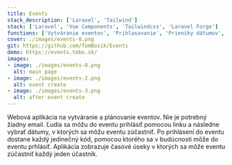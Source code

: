 ```yaml
---
title: Events
stack_description: ['Laravel', 'Tailwind']
stack: ['Laravel', 'Vue Components', 'Tailwindcss', 'Laravel Forge']
functions: ['Vytváranie eventov', 'Prihlasovanie', 'Prieniky dátumov', 'Responzívne' ]
cover: ./images/events-0.png
git: https://github.com/TomBozik/Events
demo: https://events.tmbo.sk/
images:
- image: ./images/events-0.png
  alt: main page
- image: ./images/events-2.png
  alt: event create
- image: ./images/events-3.png
  alt: after event create
---
```


Webová aplikácia na vytváranie a plánovanie eventov. Nie je potrebný žiadny email. Ľudia sa môžu do eventu prihlásiť pomocou linku a následne vybrať dátumy, v ktorých sa môžu eventu zúčastniť. Po prihlásení do eventu dostane každý jedinečný kód, pomocou ktorého sa v budúcnosti môže do eventu prhlásiť. Aplikácia zobrazuje časové úseky v ktorých sa môže eventu zúčastniť každý jeden účastník.